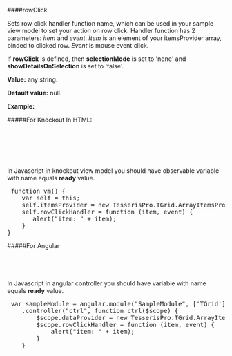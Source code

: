 ﻿####rowClick

Sets row click handler function name, which can be used in your sample view model to set your action on row click. Handler function has 2 parameters: *item* and *event*. *Item* is an element of your itemsProvider array, binded to clicked row. *Event* is mouse event click.

If **rowClick** is defined, then **selectionMode** is set to 'none' and **showDetailsOnSelection** is set to 'false'.

**Value:** any string.

**Default value:** null.

**Example:**

#####For Knockout
In HTML:
<!--Start the highlighter-->
<pre class="brush: html">
	<div data-bind="tgrid: { provider: itemsProvider, rowClick: rowClickHandler}">
	</div>
</pre>
#####
In Javascript in knockout view model you should have observable variable with name equals **ready** value. 

<pre class="brush: js">
 function vm() {
    var self = this;
    self.itemsProvider = new TesserisPro.TGrid.ArrayItemsProvider(items);
    self.rowClickHandler = function (item, event) {
       alert("item: " + item);
	}
}
</pre>

#####For Angular

<pre class="brush: html">
	<t-grid provider="itemsProvider" rowClick="rowClickHandler">
	</t-grid>
</pre>
#####
In Javascript in angular controller you should have variable with name equals **ready** value. 

<pre class="brush:js">
 var sampleModule = angular.module("SampleModule", ['TGrid'])
    .controller("ctrl", function ctrl($scope) {
        $scope.dataProvider = new TesserisPro.TGrid.ArrayItemsProvider(items);
		$scope.rowClickHandler = function (item, event) {
			alert("item: " + item);
		}
	}
</pre>

#####
<script type="text/javascript">
    SyntaxHighlighter.highlight();
</script>